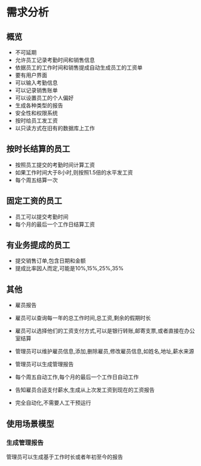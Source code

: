 # 需求分析

## 概览

- 不可延期
- 允许员工记录考勤时间和销售信息
- 依据员工的工作时间和销售提成自动生成员工的工资单
- 要有用户界面
- 可以输入考勤信息
- 可以记录销售账单
- 可以设置员工的个人偏好
- 生成各种类型的报告
- 安全性和权限系统
- 按时给员工发工资
- 以只读方式在旧有的数据库上工作

## 按时长结算的员工

- 按照员工提交的考勤时间计算工资
- 如果工作时间大于8小时,则按照1.5倍的水平发工资
- 每个周五结算一次

## 固定工资的员工

- 员工可以提交考勤时间
- 每个月的最后一个工作日结算工资

## 有业务提成的员工

- 提交销售订单,包含日期和金额
- 提成比率因人而定,可能是10%,15%,25%,35%

## 其他

- 雇员报告
- 雇员可以查询每一年的总工作时间,总工资,剩余的假期时长

- 雇员可以选择他们的工资支付方式,可以是银行转账,邮寄支票,或者直接在办公室结算

- 管理员可以维护雇员信息,添加,删除雇员,修改雇员信息,如姓名,地址,薪水来源
- 管理员可以生成管理报告

- 每个周五自动工作,每个月的最后一个工作日自动工作
- 告知雇员合适支付薪水,生成从上次发工资到现在的工资报告
- 完全自动化,不需要人工干预运行

## 使用场景模型

### 生成管理报告

管理员可以生成基于工作时长或者年初至今的报告
